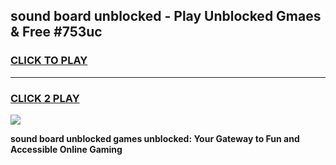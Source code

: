 
## sound board unblocked - Play Unblocked Gmaes & Free #753uc
<h3>
<a href="https://news.freeplayer.one?title=sound_board_unblocked&ref=24F">CLICK TO PLAY</a></h3>
<hr>

<h3>
<a href="https://news.freeplayer.one?title=sound_board_unblocked&ref=24F">CLICK 2 PLAY</a>
  
</h3>

<a href="https://news.freeplayer.one?title=sound_board_unblocked&ref=24F/"><img src="https://clearcache.store/games.png"></a>


**sound board unblocked games unblocked: Your Gateway to Fun and Accessible Online Gaming**
